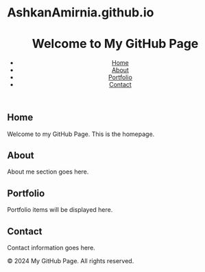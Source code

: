 # AshkanAmirnia.github.io


<!DOCTYPE html>
<html lang="en">
<head>
    <meta charset="UTF-8">
    <meta name="viewport" content="width=device-width, initial-scale=1.0">
    <title>My GitHub Page</title>
    <link rel="stylesheet" href="styles.css">
</head>
<body>

<header>
    <h1>Welcome to My GitHub Page</h1>
    <nav>
        <ul>
            <li><a href="#home">Home</a></li>
            <li><a href="#about">About</a></li>
            <li><a href="#portfolio">Portfolio</a></li>
            <li><a href="#contact">Contact</a></li>
        </ul>
    </nav>
</header>

<section id="home">
    <div class="container">
        <h2>Home</h2>
        <p>Welcome to my GitHub Page. This is the homepage.</p>
    </div>
</section>

<section id="about">
    <div class="container">
        <h2>About</h2>
        <p>About me section goes here.</p>
    </div>
</section>

<section id="portfolio">
    <div class="container">
        <h2>Portfolio</h2>
        <p>Portfolio items will be displayed here.</p>
    </div>
</section>

<section id="contact">
    <div class="container">
        <h2>Contact</h2>
        <p>Contact information goes here.</p>
    </div>
</section>

<footer>
    <p>&copy; 2024 My GitHub Page. All rights reserved.</p>
</footer>

</body>
</html>
